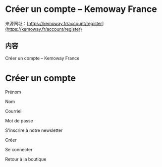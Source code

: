 # Créer un compte – Kemoway France

来源网址：[https://kemoway.fr/account/register](https://kemoway.fr/account/register)

## 内容

<link rel="stylesheet" href="/assets/css/markdown.css">

Créer un compte – Kemoway France

# Créer un compte

Prénom

Nom

Courriel

Mot de passe

S'inscrire à notre newsletter

Créer

Se connecter

Retour à la boutique
